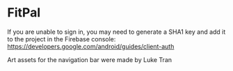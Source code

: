 # FitPal

If you are unable to sign in, you may need to generate a SHA1 key and add it to the project in the Firebase console: https://developers.google.com/android/guides/client-auth

Art assets for the navigation bar were made by Luke Tran